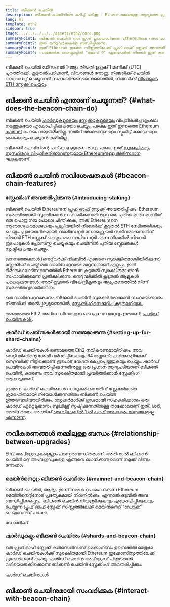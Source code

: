 ```yaml
---
title: ബീക്കൺ ചെയിൻ
description: ബീക്കൺ ചെയിനിനെ കുറിച്ച് പഠിക്കൂ - Ethereumലേക്കുള്ള ആദ്യത്തെ പ്രധാന Eth2 നവീകരണം.
lang: ml
template: eth2
sidebar: true
image: ../../../../../assets/eth2/core.png
summaryPoint1: ബീക്കൺ ചെയിൻ നാം ഇന്ന് ഉപയോഗിക്കുന്ന Ethereumലെ ഒന്നും മാറ്റുന്നില്ല.
summaryPoint2: ഇത് നെറ്റ്‌വർക്കുകളെ ബന്ധിപ്പിക്കുന്നു.
summaryPoint3: ഇത് Ethereum ഇക്കോ സിസ്റ്റത്തിലേക്ക്‌ പ്രൂഫ്-ഓഫ്-സ്റ്റേക്ക് അവതരിപ്പിക്കുന്നു.
summaryPoint4: സാങ്കേതിക റോഡ്മാപ്പിൽ "ഫേസ് 0" എന്നപേരിൽ നിങ്ങൾ ഇത് കണ്ടിട്ടുണ്ടാവും.
---
```


<UpgradeStatus isShipped dateKey="page-eth2-upgrades-beacon-date">
    ബീക്കൺ ചെയിൻ ഡിസംബർ 1-ആം തീയതി ഉച്ചക്ക് 1 മണിക്ക് (UTC) പുറത്തിറക്കി. കൂടുതൽ പഠിക്കാൻ, <a href="https://beaconscan.com/">വിവരങ്ങൾ നോക്കൂ</a>. നിങ്ങൾക്ക് ചെയിൻ വാലിഡേറ്റ് ചെയ്യുവാൻ സഹായിക്കണമെന്നുണ്ടെങ്കിൽ, നിങ്ങള്‍ക്ക് <a href="/eth2/staking/">നിങ്ങളുടെ ETH സ്റ്റേക്ക് ചെയ്യാം</a>.
</UpgradeStatus>

## ബീക്കൺ ചെയിൻ എന്താണ് ചെയ്യുന്നത്? {#what-does-the-beacon-chain-do}

ബീക്കൺ ചെയിൻ [ഷാർഡുകളുടെയും](/eth2/shard-chains/) [സ്റ്റേക്കറുകളുടെയും](/eth2/staking/) വിപുലീകരിച്ച ശൃംഖല നടത്തുകയോ ഏകോപിപ്പിക്കുകയോ ചെയ്യും. പക്ഷെ ഇത് ഇന്നത്തെ [Ethereum mainnet](/glossary/#mainnet) പോലെ ആയിരിക്കില്ല. ഇതിന് അക്കൗണ്ടുകളോ സ്മാർട്ട് കരാറുകളോ കൈകാര്യം ചെയ്യാൻ കഴിയില്ല.

ബീക്കൺ ചെയിനിന്റെ പങ്ക് കാലക്രമേണ മാറും, പക്ഷേ ഇത് [സുരക്ഷിതവും സുസ്ഥിരവും വിപുലീകരിക്കാവുന്നതുമായ Ethereumനുള്ള അടിസ്ഥാന ഘടകമാണ്](/eth2/vision/).

## ബീക്കൺ ചെയിൻ സവിശേഷതകൾ {#beacon-chain-features}

### സ്റ്റേക്കിംഗ് അവതരിപ്പിക്കുന്നു {#introducing-staking}

ബീക്കൺ ചെയിൻ Ethereumന് [പ്രൂഫ് ഓഫ് സ്റ്റേക്ക്](/developers/docs/consensus-mechanisms/pos/) അവതരിപ്പിക്കും. Ethereum സുരക്ഷിതമായി സൂക്ഷിക്കാൻ സഹായിക്കുന്നതിനുള്ള ഒരു പുതിയ മാർഗമാണിത്. ഒരു പൊതു നന്മ പോലെ ചിന്തിക്കുക, അത് Ethereumനെ ആരോഗ്യകരമാക്കുകയും പ്രക്രിയയിൽ നിങ്ങൾക്ക് കൂടുതൽ ETH നേടിത്തരികയും ചെയ്യും. പ്രായോഗികമായി, വാലിഡേറ്റർ സോഫ്റ്റ്വെയർ സജീവമാക്കുന്നതിന് നിങ്ങൾ ETH സ്റ്റേക്ക് ചെയ്യും. ഒരു വാലിഡേറ്റർ എന്ന നിലയിൽ നിങ്ങൾ ഇടപാടുകൾ പ്രോസസ്സ് ചെയ്യുകയും ചെയിനിൽ പുതിയ ബ്ലോക്കുകൾ സൃഷ്ടിക്കുകയും ചെയ്യും.

[ ഖനനത്തെക്കാൾ ](/developers/docs/mining/) (നെറ്റ്‌വർക്ക് നിലവിൽ എങ്ങനെ സുരക്ഷിതമാക്കിയിരിക്കുന്നു) സ്റ്റേക്കിംഗ് ചെയ്ത് ഒരു വാലിഡേറ്ററായി മാറുന്നതാണ് എളുപ്പം. ഇത് ദീർഘകാലാടിസ്ഥാനത്തിൽ Ethereum കൂടുതൽ സുരക്ഷിതമാക്കാൻ സഹായിക്കുമെന്ന് പ്രതീക്ഷിക്കുന്നു. നെറ്റ്‌വർക്കിൽ കൂടുതൽ ആളുകൾ പങ്കെടുക്കുമ്പോൾ, അത് കൂടുതൽ വികേന്ദ്രീകൃതവും ആക്രമണത്തിൽ നിന്ന് സുരക്ഷിതവുമായിത്തീരും.

<InfoBanner emoji=":money_bag:">
ഒരു വാലിഡേറ്ററാകാനും ബീക്കൺ ചെയിൻ സുരക്ഷിതമാക്കാൻ സഹായിക്കാനും നിങ്ങൾക്ക് താൽപ്പര്യമുണ്ടെങ്കിൽ, <a href="/eth2/staking/">സ്റ്റേക്കിംഗിനെക്കുറിച്ച് കൂടുതലറിയുക </a>.
</InfoBanner>

രണ്ടാമത്തെ Eth2 അപ്‌ഗേഡിനായുള്ള ഒരു പ്രധാന മാറ്റവും ഇതാണ്: [ ഷാർഡ് ചെയിനുകൾ ](/eth2/shard-chains/).

### ഷാർഡ് ചെയ്‌നുകൾക്കായി സജ്ജമാക്കുന്നു {#setting-up-for-shard-chains}

ഷാർഡ് ചെയിനുകൾ രണ്ടാമത്തെ Eth2 നവീകരണമായിരിക്കും. അവ നെറ്റ്‌വർക്കിന്റെ ശേഷി വർദ്ധിപ്പിക്കുകയും 64 ബ്ലോക്ക്ചെയിനുകളിലേക്ക് നെറ്റ്‌വർക്ക് നീട്ടിക്കൊണ്ട് ഇടപാട് വേഗത മെച്ചപ്പെടുത്തുകയും ചെയ്യും. ഷാർഡ് ചെയിനുകൾ അവതരിപ്പിക്കുന്നതിനുള്ള ഒരു പ്രധാന ആദ്യപടിയാണ് ബീക്കൺ ചെയിൻ, കാരണം അവ സുരക്ഷിതമായി പ്രവർത്തിക്കാൻ സ്റ്റേക്കിംഗ് ആവശ്യമാണ്.

ക്രമേണ ഷാർഡ് ചെയിനുകൾ സാധൂകരിക്കുന്നതിന് സ്റ്റേക്കർമാരെ ക്രമരഹിതമായി നിയോഗിക്കുന്നതിനും ബീക്കൺ ചെയിൻ ഉത്തരവാദിയായിരിക്കും. സ്റ്റേക്കർമാർക്ക് ഗൂഢമായി സഹകരിക്കാനും ഒരു ഷാര്‍ഡ് ഏറ്റെടുക്കാനും ബുദ്ധിമുട്ട് സൃഷ്ടിക്കുന്നതിനുള്ള താക്കോലാണ് ഇത്. ശരി, അതിനർത്ഥം അവർക്ക് [ ഒരു ട്രില്യണിൽ 1 ൽ കുറവ് അവസരം മാത്രമേ ഉള്ളൂ എന്നാണ്](https://medium.com/@chihchengliang/minimum-committee-size-explained-67047111fa20).

## നവീകരണങ്ങൾ തമ്മിലുള്ള ബന്ധം {#relationship-between-upgrades}

Eth2 അപ്‌ഗ്രേഡുകളെല്ലാം പരസ്പരബന്ധിതമാണ്. അതിനാൽ ബീക്കൺ ചെയിൻ മറ്റ് അപ്‌ഗ്രേഡുകളെ എങ്ങനെ ബാധിക്കുന്നുവെന്ന് നമുക്ക് വീണ്ടും നോക്കാം.

### മെയിൻനെറ്റും ബീക്കൺ ചെയിനും {#mainnet-and-beacon-chain}

ബീക്കൺ ചെയിൻ, ആദ്യം, ഇന്ന് നമ്മൾ ഉപയോഗിക്കുന്ന Ethereum മെയിൻനെറ്റിനോട് പ്രത്യേകമായി നിലനിൽക്കും. എന്നാൽ ഒടുവിൽ അവ ബന്ധിപ്പിക്കപ്പെടും. ബീക്കൺ ചെയിൻ നിയന്ത്രിക്കുകയും ഏകോപിപ്പിക്കുകയും ചെയ്യുന്ന പ്രൂഫ് ഓഫ് സ്റ്റേക്ക് സിസ്റ്റത്തിലേക്ക് മെയിൻനെറ്റ് “ഡോക്ക്” ചെയ്യാനാണ് പദ്ധതി.

<ButtonLink to="/eth2/merge/">ഡോക്കിംഗ്</ButtonLink>

### ഷാർഡുകളും ബീക്കൺ ചെയിനും {#shards-and-beacon-chain}

ഒരു പ്രൂഫ് ഓഫ് സ്റ്റേക്ക് കന്‍സെന്‍സസ് മെക്കാനിസം ഉണ്ടെങ്കില്‍ മാത്രമേ ഷാർഡ് ചെയിനുകൾക്ക് സുരക്ഷിതമായി Ethereum ഇക്കോസിസ്റ്റത്തിലേക്ക് പ്രവേശിക്കാൻ കഴിയൂ. ഷാർഡ് ചെയിൻ അപ്‌ഗ്രേഡ് പിന്തുടരാൻ വഴിയൊരുക്കിക്കൊണ്ട് ബീക്കൺ ചെയിൻ സ്റ്റേക്കിംഗ് അവതരിപ്പിക്കും.

<ButtonLink to="/eth2/shard-chains/">ഷാർഡ് ചെയിനുകള്‍</ButtonLink>

<Divider />

## ബീക്കൺ ചെയിനുമായി സംവദിക്കുക {#interact-with-beacon-chain}

<Eth2BeaconChainActions />
